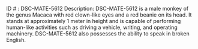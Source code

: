 ID # : DSC-MATE-5612
Description: DSC-MATE-5612 is a male monkey of the genus Macaca with red clown-like eyes and a red beanie on its head. It stands at approximately 1 meter in height and is capable of performing human-like activities such as driving a vehicle, writing, and operating machinery. DSC-MATE-5612 also possesses the ability to speak in broken English.
